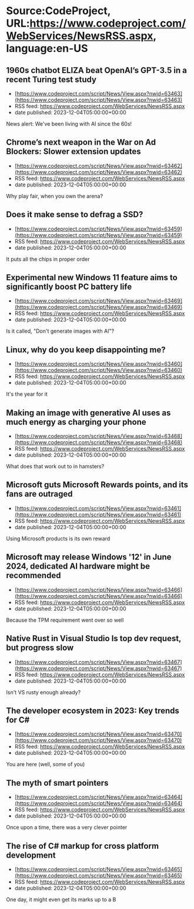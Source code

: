 # Source:CodeProject, URL:https://www.codeproject.com/WebServices/NewsRSS.aspx, language:en-US

## 1960s chatbot ELIZA beat OpenAI’s GPT-3.5 in a recent Turing test study
 - [https://www.codeproject.com/script/News/View.aspx?nwid=63463](https://www.codeproject.com/script/News/View.aspx?nwid=63463)
 - RSS feed: https://www.codeproject.com/WebServices/NewsRSS.aspx
 - date published: 2023-12-04T05:00:00+00:00

News alert: We've been living with AI since the 60s!

## Chrome’s next weapon in the War on Ad Blockers: Slower extension updates
 - [https://www.codeproject.com/script/News/View.aspx?nwid=63462](https://www.codeproject.com/script/News/View.aspx?nwid=63462)
 - RSS feed: https://www.codeproject.com/WebServices/NewsRSS.aspx
 - date published: 2023-12-04T05:00:00+00:00

Why play fair, when you own the arena?

## Does it make sense to defrag a SSD?
 - [https://www.codeproject.com/script/News/View.aspx?nwid=63459](https://www.codeproject.com/script/News/View.aspx?nwid=63459)
 - RSS feed: https://www.codeproject.com/WebServices/NewsRSS.aspx
 - date published: 2023-12-04T05:00:00+00:00

It puts all the chips in proper order

## Experimental new Windows 11 feature aims to significantly boost PC battery life
 - [https://www.codeproject.com/script/News/View.aspx?nwid=63469](https://www.codeproject.com/script/News/View.aspx?nwid=63469)
 - RSS feed: https://www.codeproject.com/WebServices/NewsRSS.aspx
 - date published: 2023-12-04T05:00:00+00:00

Is it called, "Don't generate images with AI"?

## Linux, why do you keep disappointing me?
 - [https://www.codeproject.com/script/News/View.aspx?nwid=63460](https://www.codeproject.com/script/News/View.aspx?nwid=63460)
 - RSS feed: https://www.codeproject.com/WebServices/NewsRSS.aspx
 - date published: 2023-12-04T05:00:00+00:00

It's the year for it

## Making an image with generative AI uses as much energy as charging your phone
 - [https://www.codeproject.com/script/News/View.aspx?nwid=63468](https://www.codeproject.com/script/News/View.aspx?nwid=63468)
 - RSS feed: https://www.codeproject.com/WebServices/NewsRSS.aspx
 - date published: 2023-12-04T05:00:00+00:00

What does that work out to in hamsters?

## Microsoft guts Microsoft Rewards points, and its fans are outraged
 - [https://www.codeproject.com/script/News/View.aspx?nwid=63461](https://www.codeproject.com/script/News/View.aspx?nwid=63461)
 - RSS feed: https://www.codeproject.com/WebServices/NewsRSS.aspx
 - date published: 2023-12-04T05:00:00+00:00

Using Microsoft products is its own reward

## Microsoft may release Windows '12' in June 2024, dedicated AI hardware might be recommended
 - [https://www.codeproject.com/script/News/View.aspx?nwid=63466](https://www.codeproject.com/script/News/View.aspx?nwid=63466)
 - RSS feed: https://www.codeproject.com/WebServices/NewsRSS.aspx
 - date published: 2023-12-04T05:00:00+00:00

Because the TPM requirement went over so well

## Native Rust in Visual Studio Is top dev request, but progress slow
 - [https://www.codeproject.com/script/News/View.aspx?nwid=63467](https://www.codeproject.com/script/News/View.aspx?nwid=63467)
 - RSS feed: https://www.codeproject.com/WebServices/NewsRSS.aspx
 - date published: 2023-12-04T05:00:00+00:00

Isn't VS rusty enough already?

## The developer ecosystem in 2023: Key trends for C#
 - [https://www.codeproject.com/script/News/View.aspx?nwid=63470](https://www.codeproject.com/script/News/View.aspx?nwid=63470)
 - RSS feed: https://www.codeproject.com/WebServices/NewsRSS.aspx
 - date published: 2023-12-04T05:00:00+00:00

You are here (well, some of you)

## The myth of smart pointers
 - [https://www.codeproject.com/script/News/View.aspx?nwid=63464](https://www.codeproject.com/script/News/View.aspx?nwid=63464)
 - RSS feed: https://www.codeproject.com/WebServices/NewsRSS.aspx
 - date published: 2023-12-04T05:00:00+00:00

Once upon a time, there was a very clever pointer

## The rise of C# markup for cross platform development
 - [https://www.codeproject.com/script/News/View.aspx?nwid=63465](https://www.codeproject.com/script/News/View.aspx?nwid=63465)
 - RSS feed: https://www.codeproject.com/WebServices/NewsRSS.aspx
 - date published: 2023-12-04T05:00:00+00:00

One day, it might even get its marks up to a B

